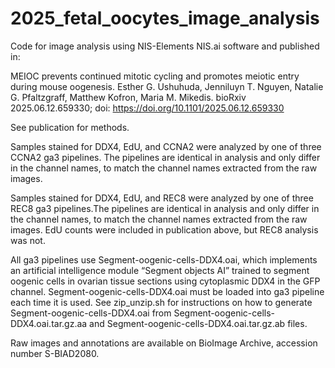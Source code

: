 # 2025_fetal_oocytes_image_analysis

Code for image analysis using NIS-Elements NIS.ai software and published in: 

MEIOC prevents continued mitotic cycling and promotes meiotic entry during mouse oogenesis.
Esther G. Ushuhuda, Jenniluyn T. Nguyen, Natalie G. Pfaltzgraff, Matthew Kofron, Maria M. Mikedis.
bioRxiv 2025.06.12.659330; doi: https://doi.org/10.1101/2025.06.12.659330

See publication for methods.

Samples stained for DDX4, EdU, and CCNA2 were analyzed by one of three CCNA2 ga3 pipelines. The pipelines are identical in analysis and only differ in the channel names, to match the channel names extracted from the raw images. 

Samples stained for DDX4, EdU, and REC8 were analyzed by one of three REC8 ga3 pipelines.The pipelines are identical in analysis and only differ in the channel names, to match the channel names extracted from the raw images.  EdU counts were included in publication above, but REC8 analysis was not. 

All ga3 pipelines use Segment-oogenic-cells-DDX4.oai, which implements an artificial intelligence module “Segment objects AI” trained to segment oogenic cells in ovarian tissue sections using cytoplasmic DDX4 in the GFP channel. Segment-oogenic-cells-DDX4.oai must be loaded into ga3 pipeline each time it is used. See zip_unzip.sh for instructions on how to generate Segment-oogenic-cells-DDX4.oai from Segment-oogenic-cells-DDX4.oai.tar.gz.aa and Segment-oogenic-cells-DDX4.oai.tar.gz.ab files. 

Raw images and annotations are available on BioImage Archive, accession number S-BIAD2080. 
